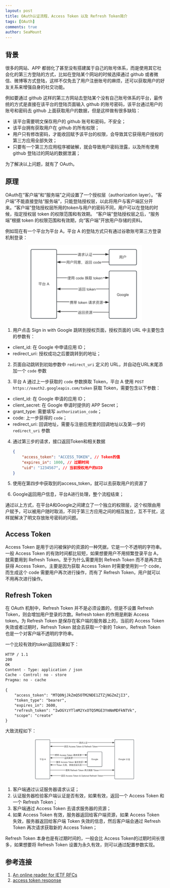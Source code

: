 ```yaml
---
layout: post
title: OAuth认证流程、Access Token 以及 Refresh Token简介
tags: [OAuth]
comments: true
author: SeaMount
---
```


## 背景

很多的网站、APP 都弱化了甚至没有搭建属于自己的账号体系，而是使用其它社会化的第三方登陆的方式，比如在登陆某个网站的时候选择通过 github 或者微信、微博等方式登陆，这样不仅免去了用户注册账号的麻烦，还可以获取用户的好友关系来增强自身的社交功能。

例如要通过 github 这样的第三方网站去登陆某个没有自己账号体系的平台，最传统的方式是直接在该平台的登陆页面输入
github 的账号密码，该平台通过用户的账号和密码去 github 上面获取用户的数据，但是这样做有很多缺陷：

- 该平台需要明文保存用户的 github 账号和密码，不安全；
- 该平台拥有获取用户在 github 的所有权限；
- 用户只有修改密码，才能收回赋予该平台的权限，会导致其它获得用户授权的第三方应用全部失效；
- 只要有一个第三方应用程序被破解，就会导致用户密码泄露，以及所有使用 github 登陆过的网站的数据泄漏；


为了解决以上问题，就有了 OAuth。

## 原理

OAuth在“客户端”和“服务端”之间设置了一个授权层（authorization layer）。“客户端”不能直接登陆“服务端”，只能登陆授权层，以此将用户与客户端区分开来。“客户端”登陆授权层所用的token与用户的密码不同，用户可以在登陆的时候，指定授权层 token 的权限范围和有效期。 “客户端”登陆授权层之后，“服务端”根据 token 的权限范围和有效期，向“客户端”开放用户存储的资料。

例如现在有一个平台为平台 A，平台 A 的登陆方式只有通过谷歌账号第三方登录机制登录：

<div align=center>
    <img src=./img/20201018/google_third_party_login.png style=zoom:45%>
</div>

1. 用户点击 Sign in with Google 跳转到授权页面，授权页面的 URL 中主要包含的参数有：
- client_id: 在 Google 中申请应用 ID；
- redirect_uri: 授权成功之后要跳转到的地址；

2. 页面自动跳转到初始参数中 `redirect_uri` 定义的 URL，并自动在URL末尾添加一个 `code` 参数

3. 平台 A 通过上一步获取的 `code` 参数换取 Token，平台 A 使用 `POST https://oauth2.googleapis.com/token` 获取 Token，需要包含以下参数：
- client_id: 在 Google 申请的应用 ID；
- client_secret: 在 Google 申请时提供的 APP Secret；
- grant_type: 需要填写 `authorization_code`；
- code: 上一步获得的 `code`；
- redirect_uri: 回调地址，需要与注册应用里的回调地址以及第一步的 `redirect_uri` 参数

4. 通过第三步的请求，接口返回Token和相关数据
    ```json
    {
        "access_token": "ACCESS_TOKEN", // Token的值
        "expires_in": 1000, // 过期时间
        "uid": "1234567", // 当前授权用户的UID
    }
    ```

5. 使用在第四步中获取到的access_token，就可以去获取用户的资源了

6. Google返回用户信息，平台A进行处理，整个流程结束；

通过以上方式，在平台A和Google之间建立了一个独立的权限层，这个权限由用户赋予，可以被用户随时取消，不同于第三方应用之间的相互独立，互不干扰，这样就解决了明文存放账号密码的问题。

## Access Token

Access Token 是用于访问被保护的资源的一种凭据，它是一个不透明的字符串。一般 Access Token 的有效时间都比较短，如果想要用户不用频繁登录平台 A，就需要用到 Refresh Token。至于为什么需要用到 Refresh Token 而不是再次去获得 Access Token，主要是因为获取 Access Token 时需要使用到一个 code，而生成这个 code 需要用户再次进行操作，而有了 Refresh Token，用户就可以不用再次进行操作。

## Refresh Token

在 OAuth 机制中，Refresh Token 并不是必须设置的，但是不设置 Refresh Token，则会增加用户登录的次数。Refresh token 的作用是刷新 Access token。为 Refresh Token 是保存在客户端的服务器上的，当前的 Access Token 失效或者过期时，Refresh Token 就会去获取一个新的 Token，Refresh Token 也是一个对客户端不透明的字符串。

一个比较有效的token返回结果如下：

```http
HTTP / 1.1
200
OK
Content - Type: application / json
Cache - Control: no - store
Pragma: no - cache

{
    "access_token": "MTQ0NjJkZmQ5OTM2NDE1ZTZjNGZmZjI3",
    "token_type": "bearer",
    "expires_in": 3600,
    "refresh_token": "IwOGYzYTlmM2YxOTQ5MGE3YmNmMDFkNTVk",
    "scope": "create"
}
```

大致流程如下：


<div align=center>
    <img src=./img/20201018/refresh_token_auth.png style=zoom:45%>
</div>

1. 客户端通过认证服务器请求认证；
2. 认证服务器检验客户端认证是否有效，如果有效，返回一个 Access Token 和一个 Refresh Token；
3. 客户端通过 Access Token 去请求服务器的资源；
4. 如果 Access Token 有效，服务器返回给客户端资源，如果 Access Token 失效，服务器返回给客户端 Token 失效的信息，然后客户端会通过 Refresh Token 再次请求获取新的 Access Token；

Refresh Token 本身也是有过期时间的，一般会比 Access Token的过期时间长很多，如果想要将 Refresh Token 设置为永久有效，则可以通过配置参数实现。

## 参考连接

1. [An online reader for IETF RFCs](https://www.rfcreader.com/#rfc6749)
2. [access token response](https://www.oauth.com/oauth2-servers/access-tokens/access-token-response/)
